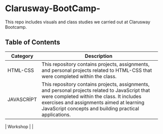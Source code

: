 # Clarusway-BootCamp-


This repo includes visuals and class studies we carried out at Clarusway Bootcamp.

## Table of Contents

| Category      | Description                                                                                       |
|---------------|---------------------------------------------------------------------------------------------------|
| HTML-CSS | This repository contains projects, assignments, and personal projects related to HTML-CSS that were completed within the class. |
| JAVASCRİPT | This repository contains projects, assignments, and personal projects related to JavaScript that were completed within the class. It includes exercises and assignments aimed at learning JavaScript concepts and building practical applications.

| Workshop |                                                                                                   |
